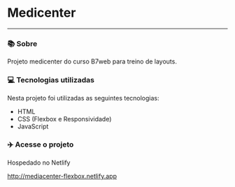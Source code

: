 # Medicenter

<hr>

### 📚 Sobre

Projeto medicenter do curso B7web para treino de layouts.

### 💻 Tecnologias utilizadas

Nesta projeto foi utilizadas as seguintes tecnologias:

- HTML
- CSS (Flexbox e Responsividade)
- JavaScript

### :airplane: Acesse o projeto

Hospedado no Netlify

http://mediacenter-flexbox.netlify.app
